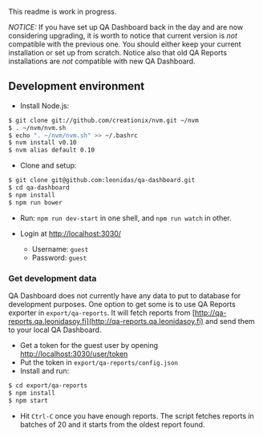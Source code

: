 
This readme is work in progress.

*NOTICE:* If you have set up QA Dashboard back in the day and are now considering upgrading, it is worth to notice that current version is *not* compatible with the previous one. You should either keep your current installation or set up from scratch. Notice also that old QA Reports installations are *not* compatible with new QA Dashboard.

## Development environment

* Install Node.js:

```bash
$ git clone git://github.com/creationix/nvm.git ~/nvm
$ . ~/nvm/nvm.sh
$ echo ". ~/nvm/nvm.sh" >> ~/.bashrc
$ nvm install v0.10
$ nvm alias default 0.10
```

* Clone and setup:

```bash
$ git clone git@github.com:leonidas/qa-dashboard.git
$ cd qa-dashboard
$ npm install
$ npm run bower
```

* Run: `npm run dev-start` in one shell, and `npm run watch` in other.

* Login at [http://localhost:3030/](http://localhost:3030/)
  * Username: `guest`
  * Password: `guest`


### Get development data

QA Dashboard does not currently have any data to put to database for development purposes. One option to get some is to use QA Reports exporter in `export/qa-reports`. It will fetch reports from [http://qa-reports.qa.leonidasoy.fi](http://qa-reports.qa.leonidasoy.fi) and send them to your local QA Dashboard.

* Get a token for the guest user by opening [http://localhost:3030/user/token](http://localhost:3030/user/token)
* Put the token in `export/qa-reports/config.json`
* Install and run:

```bash
$ cd export/qa-reports
$ npm install
$ npm start
```

* Hit `Ctrl-C` once you have enough reports. The script fetches reports in batches of 20 and it starts from the oldest report found.
